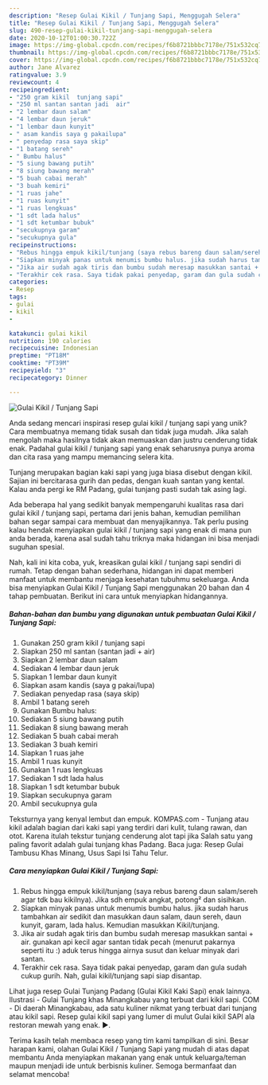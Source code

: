 ```yaml
---
description: "Resep Gulai Kikil / Tunjang Sapi, Menggugah Selera"
title: "Resep Gulai Kikil / Tunjang Sapi, Menggugah Selera"
slug: 490-resep-gulai-kikil-tunjang-sapi-menggugah-selera
date: 2020-10-12T01:00:30.722Z
image: https://img-global.cpcdn.com/recipes/f6b8721bbbc7178e/751x532cq70/gulai-kikil-tunjang-sapi-foto-resep-utama.jpg
thumbnail: https://img-global.cpcdn.com/recipes/f6b8721bbbc7178e/751x532cq70/gulai-kikil-tunjang-sapi-foto-resep-utama.jpg
cover: https://img-global.cpcdn.com/recipes/f6b8721bbbc7178e/751x532cq70/gulai-kikil-tunjang-sapi-foto-resep-utama.jpg
author: Jane Alvarez
ratingvalue: 3.9
reviewcount: 4
recipeingredient:
- "250 gram kikil  tunjang sapi"
- "250 ml santan santan jadi  air"
- "2 lembar daun salam"
- "4 lembar daun jeruk"
- "1 lembar daun kunyit"
- " asam kandis saya g pakailupa"
- " penyedap rasa saya skip"
- "1 batang sereh"
- " Bumbu halus"
- "5 siung bawang putih"
- "8 siung bawang merah"
- "5 buah cabai merah"
- "3 buah kemiri"
- "1 ruas jahe"
- "1 ruas kunyit"
- "1 ruas lengkuas"
- "1 sdt lada halus"
- "1 sdt ketumbar bubuk"
- "secukupnya garam"
- "secukupnya gula"
recipeinstructions:
- "Rebus hingga empuk kikil/tunjang (saya rebus bareng daun salam/sereh agar tdk bau kikilnya). Jika sdh empuk angkat, potong² dan sisihkan."
- "Siapkan minyak panas untuk menumis bumbu halus. jika sudah harus tambahkan air sedikit dan masukkan daun salam, daun sereh, daun kunyit, garam, lada halus. Kemudian masukkan Kikil/tunjang."
- "Jika air sudah agak tiris dan bumbu sudah meresap masukkan santai + air. gunakan api kecil agar santan tidak pecah (menurut pakarnya seperti itu :) aduk terus hingga airnya susut dan keluar minyak dari santan."
- "Terakhir cek rasa. Saya tidak pakai penyedap, garam dan gula sudah cukup gurih. Nah, gulai kikil/tunjang sapi siap disantap."
categories:
- Resep
tags:
- gulai
- kikil
- 

katakunci: gulai kikil  
nutrition: 190 calories
recipecuisine: Indonesian
preptime: "PT18M"
cooktime: "PT39M"
recipeyield: "3"
recipecategory: Dinner

---
```



![Gulai Kikil / Tunjang Sapi](https://img-global.cpcdn.com/recipes/f6b8721bbbc7178e/751x532cq70/gulai-kikil-tunjang-sapi-foto-resep-utama.jpg)

Anda sedang mencari inspirasi resep gulai kikil / tunjang sapi yang unik? Cara membuatnya memang tidak susah dan tidak juga mudah. Jika salah mengolah maka hasilnya tidak akan memuaskan dan justru cenderung tidak enak. Padahal gulai kikil / tunjang sapi yang enak seharusnya punya aroma dan cita rasa yang mampu memancing selera kita.

Tunjang merupakan bagian kaki sapi yang juga biasa disebut dengan kikil. Sajian ini bercitarasa gurih dan pedas, dengan kuah santan yang kental. Kalau anda pergi ke RM Padang, gulai tunjang pasti sudah tak asing lagi.

Ada beberapa hal yang sedikit banyak mempengaruhi kualitas rasa dari gulai kikil / tunjang sapi, pertama dari jenis bahan, kemudian pemilihan bahan segar sampai cara membuat dan menyajikannya. Tak perlu pusing kalau hendak menyiapkan gulai kikil / tunjang sapi yang enak di mana pun anda berada, karena asal sudah tahu triknya maka hidangan ini bisa menjadi suguhan spesial.


Nah, kali ini kita coba, yuk, kreasikan gulai kikil / tunjang sapi sendiri di rumah. Tetap dengan bahan sederhana, hidangan ini dapat memberi manfaat untuk membantu menjaga kesehatan tubuhmu sekeluarga. Anda bisa menyiapkan Gulai Kikil / Tunjang Sapi menggunakan 20 bahan dan 4 tahap pembuatan. Berikut ini cara untuk menyiapkan hidangannya.

<!--inarticleads1-->

##### Bahan-bahan dan bumbu yang digunakan untuk pembuatan Gulai Kikil / Tunjang Sapi:

1. Gunakan 250 gram kikil / tunjang sapi
1. Siapkan 250 ml santan (santan jadi + air)
1. Siapkan 2 lembar daun salam
1. Sediakan 4 lembar daun jeruk
1. Siapkan 1 lembar daun kunyit
1. Siapkan  asam kandis (saya g pakai/lupa)
1. Sediakan  penyedap rasa (saya skip)
1. Ambil 1 batang sereh
1. Gunakan  Bumbu halus:
1. Sediakan 5 siung bawang putih
1. Sediakan 8 siung bawang merah
1. Sediakan 5 buah cabai merah
1. Sediakan 3 buah kemiri
1. Siapkan 1 ruas jahe
1. Ambil 1 ruas kunyit
1. Gunakan 1 ruas lengkuas
1. Sediakan 1 sdt lada halus
1. Siapkan 1 sdt ketumbar bubuk
1. Siapkan secukupnya garam
1. Ambil secukupnya gula


Teksturnya yang kenyal lembut dan empuk. KOMPAS.com - Tunjang atau kikil adalah bagian dari kaki sapi yang terdiri dari kulit, tulang rawan, dan otot. Karena itulah tekstur tunjang cenderung alot tapi jika Salah satu yang paling favorit adalah gulai tunjang khas Padang. Baca juga: Resep Gulai Tambusu Khas Minang, Usus Sapi Isi Tahu Telur. 

<!--inarticleads2-->

##### Cara menyiapkan Gulai Kikil / Tunjang Sapi:

1. Rebus hingga empuk kikil/tunjang (saya rebus bareng daun salam/sereh agar tdk bau kikilnya). Jika sdh empuk angkat, potong² dan sisihkan.
1. Siapkan minyak panas untuk menumis bumbu halus. jika sudah harus tambahkan air sedikit dan masukkan daun salam, daun sereh, daun kunyit, garam, lada halus. Kemudian masukkan Kikil/tunjang.
1. Jika air sudah agak tiris dan bumbu sudah meresap masukkan santai + air. gunakan api kecil agar santan tidak pecah (menurut pakarnya seperti itu :) aduk terus hingga airnya susut dan keluar minyak dari santan.
1. Terakhir cek rasa. Saya tidak pakai penyedap, garam dan gula sudah cukup gurih. Nah, gulai kikil/tunjang sapi siap disantap.


Lihat juga resep Gulai Tunjang Padang (Gulai Kikil Kaki Sapi) enak lainnya. Ilustrasi - Gulai Tunjang khas Minangkabau yang terbuat dari kikil sapi. COM - Di daerah Minangkabau, ada satu kuliner nikmat yang terbuat dari tunjang atau kikil sapi. Resep gulai kikil sapi yang lumer di mulut Gulai kikil SAPI ala restoran mewah yang enak. ►. 

Terima kasih telah membaca resep yang tim kami tampilkan di sini. Besar harapan kami, olahan Gulai Kikil / Tunjang Sapi yang mudah di atas dapat membantu Anda menyiapkan makanan yang enak untuk keluarga/teman maupun menjadi ide untuk berbisnis kuliner. Semoga bermanfaat dan selamat mencoba!
